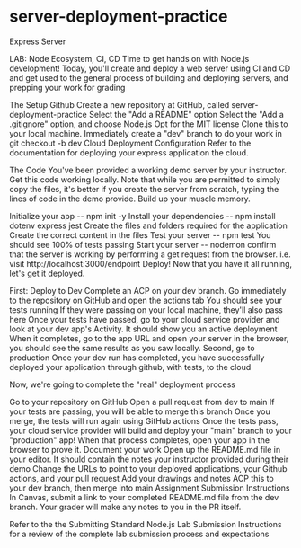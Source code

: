 # server-deployment-practice

Express Server

LAB: Node Ecosystem, CI, CD
Time to get hands on with Node.js development! Today, you'll create and deploy a web server using CI and CD and get used to the general process of building and deploying servers, and prepping your work for grading

The Setup
Github
Create a new repository at GitHub, called server-deployment-practice
Select the "Add a README" option
Select the "Add a .gitignore" option, and choose Node.js
Opt for the MIT license
Clone this to your local machine.
Immediately create a "dev" branch to do your work in git checkout -b dev
Cloud Deployment Configuration
Refer to the documentation for deploying your express application the cloud.

The Code
You've been provided a working demo server by your instructor. Get this code working locally. Note that while you are permitted to simply copy the files, it's better if you create the server from scratch, typing the lines of code in the demo provide. Build up your muscle memory.

Initialize your app -- npm init -y
Install your dependencies -- npm install dotenv express jest
Create the files and folders required for the application
Create the correct content in the files
Test your server -- npm test
You should see 100% of tests passing
Start your server -- nodemon
confirm that the server is working by performing a get request from the browser. i.e. visit http://localhost:3000/endpoint
Deploy!
Now that you have it all running, let's get it deployed.

First: Deploy to Dev
Complete an ACP on your dev branch.
Go immediately to the repository on GitHub and open the actions tab
You should see your tests running
If they were passing on your local machine, they'll also pass here
Once your tests have passed, go to your cloud service provider and look at your dev app's Activity. It should show you an active deployment
When it completes, go to the app URL and open your server in the browser, you should see the same results as you saw locally.
Second, go to production
Once your dev run has completed, you have successfully deployed your application through github, with tests, to the cloud

Now, we're going to complete the "real" deployment process

Go to your repository on GitHub
Open a pull request from dev to main
If your tests are passing, you will be able to merge this branch
Once you merge, the tests will run again using GitHub actions
Once the tests pass, your cloud service provider will build and deploy your "main" branch to your "production" app!
When that process completes, open your app in the browser to prove it.
Document your work
Open up the README.md file in your editor. It should contain the notes your instructor provided during their demo
Change the URLs to point to your deployed applications, your Github actions, and your pull request
Add your drawings and notes
ACP this to your dev branch, then merge into main
Assignment Submission Instructions
In Canvas, submit a link to your completed README.md file from the dev branch. Your grader will make any notes to you in the PR itself.

Refer to the the Submitting Standard Node.js Lab Submission Instructions for a review of the complete lab submission process and expectations